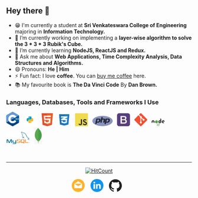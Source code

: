 ## Hey there 👋

- :grin: I'm currently a student at **Sri Venkateswara College of Engineering** majoring in **Information Technology.**
- 🔭 I’m currently working on implementing a **layer-wise algorithm to solve the 3 * 3 * 3 Rubik's Cube.**
- 🌱 I’m currently learning **NodeJS, ReactJS and Redux.**
- 💬 Ask me about **Web Applications, Time Complexity Analysis, Data Structures and Algorithms.**
- 😄 Pronouns: **He | Him**
- ⚡ Fun fact: I love **coffee**. You can [buy me coffee](https://www.buymeacoff.ee/nilesh2000) here.
- :books: My favourite book is **The Da Vinci Code** By **Dan Brown.**

### Languages, Databases, Tools and Frameworks I Use

<img src="img/c++.png" width="35px">&nbsp;&nbsp; <img src="img/python.png" width="35px">&nbsp;&nbsp; <img src="img/html.png" width="35px">&nbsp;&nbsp; <img src="img/css.png" width="35px">&nbsp;&nbsp; <img src="img/js.png" width="35px">&nbsp;&nbsp; <img src="img/php.png" width="55px">&nbsp;&nbsp; <img src="img/bootstrap.png" width="35px">&nbsp;&nbsp; <img src="img/git.png" width="35px">&nbsp;&nbsp; <img src="img/nodejs.png" width="35px">&nbsp;&nbsp; <img src="img/mysql.png" width="65px">&nbsp;&nbsp; <img src="img/mongodb.png" width="20px">&nbsp;&nbsp;  

<br><hr>

<p align="center"><a href="http://hits.dwyl.com/Nilesh2000/Nilesh2000"><img src="http://hits.dwyl.com/Nilesh2000/Nilesh2000.svg" alt="HitCount"></a></p>
<p align="center">
  <a href="mailto:nileshlund@gmail.com"><img src="img/mail.png" width="35px" alt="Nilesh D - Email" /></a>
  &nbsp;&nbsp;  
  <a href="https://www.linkedin.com/in/nilesh2000/"><img src="img/linkedin.png" width="35px" alt="Nilesh D - Linkedin" /></a>
  &nbsp;&nbsp;  
  <a href="https://www.github.com/Nilesh2000"><img src="img/github.png" width="35px" alt="Nilesh D - GitHub" /></a>
  &nbsp;&nbsp;  
</p>
